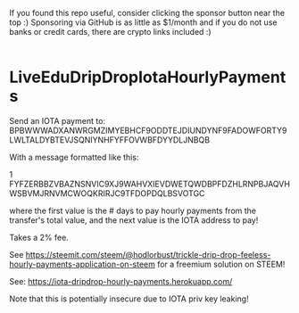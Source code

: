 If you found this repo useful, consider clicking the sponsor button near the top :) Sponsoring via GitHub is as little as $1/month and if you do not use banks or credit cards, there are crypto links included :)<br /><br />
# LiveEduDripDropIotaHourlyPayments

Send an IOTA payment to: BPBWWWADXANWRGMZIMYEBHCF9ODDTEJDIUNDYNF9FADOWFORTY9LWLTALDYBTEVJSQNIYNHFYFFOVWBFDYYDLJNBQB

With a message formatted like this:

1 FYFZERBBZVBAZNSNVIC9XJ9WAHVXIEVDWETQWDBPFDZHLRNPBJAQVHWSBVMJRNVMCWOQKRIRJC9TFDOPDQLBSVOTGC

where the first value is the # days to pay hourly payments from the transfer's total value, and the next value is the IOTA address to pay!

Takes a 2% fee.

See https://steemit.com/steem/@hodlorbust/trickle-drip-drop-feeless-hourly-payments-application-on-steem for a freemium solution on STEEM!

See: https://iota-dripdrop-hourly-payments.herokuapp.com/

Note that this is potentially insecure due to IOTA priv key leaking!

